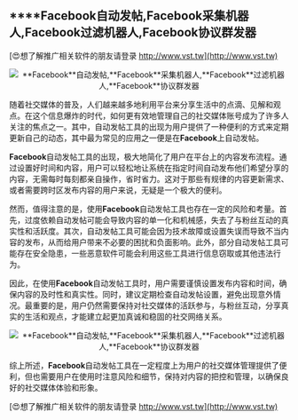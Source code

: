## ****Facebook**自动发帖,**Facebook**采集机器人,**Facebook**过滤机器人,**Facebook**协议群发器**

[😍想了解推广相关软件的朋友请登录 http://www.vst.tw](http://www.vst.tw)

 <center><img src="https://vst.tw/MP4/tuiguang/png/7.png" alt="**Facebook**自动发帖,**Facebook**采集机器人,**Facebook**过滤机器人,**Facebook**协议群发器"></center>

随着社交媒体的普及，人们越来越多地利用平台来分享生活中的点滴、见解和观点。在这个信息爆炸的时代，如何更有效地管理自己的社交媒体账号成为了许多人关注的焦点之一。其中，自动发帖工具的出现为用户提供了一种便利的方式来定期更新自己的动态，其中最为常见的应用之一便是在**Facebook**上自动发帖。

**Facebook**自动发帖工具的出现，极大地简化了用户在平台上的内容发布流程。通过设置好时间和内容，用户可以轻松地让系统在指定时间自动发布他们希望分享的内容，无需每时每刻都亲自操作，省时省力。这对于那些有规律的内容更新需求、或者需要跨时区发布内容的用户来说，无疑是一个极大的便利。

然而，值得注意的是，使用**Facebook**自动发帖工具也存在一定的风险和考量。首先，过度依赖自动发帖可能会导致内容的单一化和机械感，失去了与粉丝互动的真实性和活跃度。其次，自动发帖工具可能会因为技术故障或设置失误而导致不当内容的发布，从而给用户带来不必要的困扰和负面影响。此外，部分自动发帖工具可能存在安全隐患，一些恶意软件可能会利用这些工具进行信息窃取或其他违法行为。

因此，在使用**Facebook**自动发帖工具时，用户需要谨慎设置发布内容和时间，确保内容的及时性和真实性。同时，建议定期检查自动发帖设置，避免出现意外情况。最重要的是，用户仍然需要保持对社交媒体的活跃参与，与粉丝互动，分享真实的生活和观点，才能建立起更加真诚和稳固的社交网络关系。

 <center><img src="https://vst.tw/MP4/tuiguang/png/5.png" alt="**Facebook**自动发帖,**Facebook**采集机器人,**Facebook**过滤机器人,**Facebook**协议群发器"></center>

综上所述，**Facebook**自动发帖工具在一定程度上为用户的社交媒体管理提供了便利，但也需要用户在使用时注意风险和细节，保持对内容的把控和管理，以确保良好的社交媒体体验和形象。

[😍想了解推广相关软件的朋友请登录 http://www.vst.tw](http://www.vst.tw)



